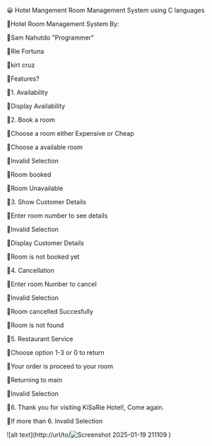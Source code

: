 :grinning:   Hotel Mangement Room Management System using C languages



:exploding_head:Hotel Room Management System By:

:exploding_head:Sam Nahutdo "Programmer"

:exploding_head:Rie Fortuna  

:exploding_head:kirt cruz


:exploding_head:Features?



:exploding_head:1. Availability

:exploding_head:Display Availability


:exploding_head:2. Book a room

:exploding_head:Choose a room either Expensive or Cheap

:exploding_head:Choose a available room

:exploding_head:Invalid Selection

:exploding_head:Room booked

:exploding_head:Room Unavailable


:exploding_head:3. Show Customer Details

:exploding_head:Enter room number to see details

:exploding_head:Invalid Selection

:exploding_head:Display Customer Details

:exploding_head:Room is not booked yet


:exploding_head:4. Cancellation

:exploding_head:Enter room Number to cancel

:exploding_head:Invalid Selection

:exploding_head:Room cancelled Succesfully

:exploding_head:Room is not found


:exploding_head:5. Restaurant Service

:exploding_head:Choose option 1-3 or 0 to return

:exploding_head:Your order is proceed to your room

:exploding_head:Returning to main

:exploding_head:Invalid Selection



:exploding_head:6. Thank you for visiting KiSaRie Hotel!, Come again.


:exploding_head:If more than 6. Invalid Selection

![alt text](http://url/to/![Screenshot 2025-01-19 211109](https://github.com/user-attachments/assets/2e748d57-1d46-476c-b52b-a8c9ea4354f0)
)

